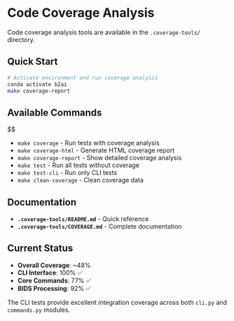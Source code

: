 # Code Coverage Analysis

Code coverage analysis tools are available in the `.coverage-tools/` directory.

## Quick Start

```bash
# Activate environment and run coverage analysis
conda activate b2ai
make coverage-report
```

## Available Commands
$$
- `make coverage` - Run tests with coverage analysis
- `make coverage-html` - Generate HTML coverage report
- `make coverage-report` - Show detailed coverage analysis
- `make test` - Run all tests without coverage
- `make test-cli` - Run only CLI tests
- `make clean-coverage` - Clean coverage data

## Documentation

- **`.coverage-tools/README.md`** - Quick reference
- **`.coverage-tools/COVERAGE.md`** - Complete documentation

## Current Status

- **Overall Coverage**: ~48%
- **CLI Interface**: 100% ✅
- **Core Commands**: 77% ✅
- **BIDS Processing**: 92% ✅

The CLI tests provide excellent integration coverage across both `cli.py` and `commands.py` modules.
